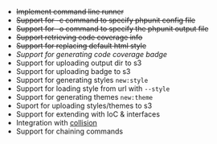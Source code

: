  
 - ~~Implement command line runner~~
 - ~~Support for -c command to specify phpunit config file~~
 - ~~Support for -o command to specify the phpunit output file~~
 - ~~Support retrieving code coverage info~~
 - ~~Support for replacing default html style~~
 - *Support for generating code coverage badge*
 - Support for uploading output dir to s3
 - Support for uploading badge to s3
 - Support for generating styles `new:style`
 - Support for loading style from url with `--style`
 - Support for generating themes `new:theme`
 - Suport for uploading styles/themes to s3
 - Support for extending with IoC & interfaces
 - Integration with [collision](https://github.com/nunomaduro/collision)
 - Support for chaining commands
